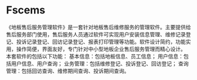 # Fscems
 《地板售后服务管理软件》是一套针对地板售后维修服务的管理软件。主要提供给售后服务部门使用，售后服务人员通过软件可实现用户安装信息管理、维修记录登记、投诉记录登记、回访记录登记、报表打印管理等功能。软件设计简约，功能实用，操作简便，界面友好，专门针对中小型地板企业售后服务管理而精心设计。  本套软件的包括以下功能：  基本信息：包括地板信息、员工信息；  用户信息：包括用户信息、用户查询；  业务管理：包括维修登记、投诉登记、回访登记；  查询管理：包括回访查询、维修期间查询、投诉期间查询。
